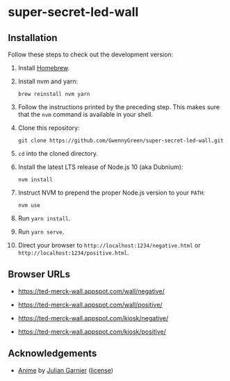 # super-secret-led-wall

## Installation

Follow these steps to check out the development version:

1. Install [Homebrew](https://brew.sh/).

2. Install nvm and yarn:

    ```
    brew reinstall nvm yarn
    ```

3. Follow the instructions printed by the preceding step. This
   makes sure that the `nvm` command is available in your shell.

4. Clone this repository:

    ```
    git clone https://github.com/GwennyGreen/super-secret-led-wall.git
    ```

5. `cd` into the cloned directory.

6. Install the latest LTS release of Node.js 10 (aka Dubnium):

    ```
    nvm install
    ```

7. Instruct NVM to prepend the proper Node.js version to your `PATH`:

    ```
    nvm use
    ```

8. Run `yarn install`.

9. Run `yarn serve`.

10. Direct your browser to `http://localhost:1234/negative.html` or `http://localhost:1234/positive.html`.

## Browser URLs

- https://ted-merck-wall.appspot.com/wall/negative/

- https://ted-merck-wall.appspot.com/wall/positive/

- https://ted-merck-wall.appspot.com/kiosk/negative/

- https://ted-merck-wall.appspot.com/kiosk/positive/

## Acknowledgements

- [Anime](http://animejs.com/) by [Julian Garnier](https://github.com/juliangarnier) ([license](https://github.com/juliangarnier/anime/blob/69131dc2a9fee58de6a9a986015a78341a15deca/LICENSE.md))
